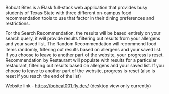 Bobcat Bites is a Flask full-stack web application that provides busy students of Texas State with three different on-campus food recommendation tools to use that factor in their dining preferences and restrictions.

For the Search Recommendation, the results will be based entirely on your search query, it will provide results filtering out results from your allergens and your saved list. The Random Recommendation will recommend food items randomly, filtering out results based on allergens and your saved list. If you choose to leave to another part of the website, your progress is reset. Recommendation by Restaurant will populate with results for a particular restaurant, filtering out results based on allergens and your saved list. If you choose to leave to another part of the website, progress is reset (also is reset if you reach the end of the list)

Website link - https://bobcat001.fly.dev/   (desktop view only currently)
